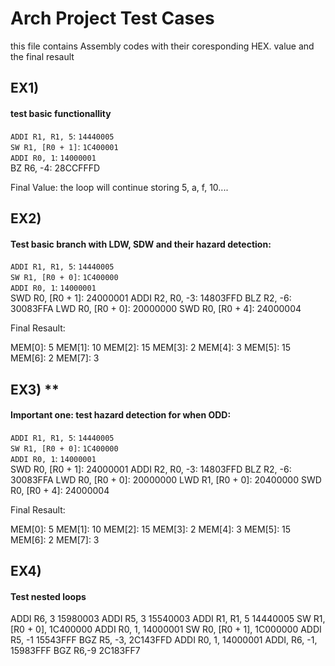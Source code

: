 # Arch Project Test Cases
this file contains Assembly codes with their coresponding HEX. value and the final resault


## EX1)
#### test basic functionallity
`ADDI R1, R1, 5`: `14440005` </br>
`SW R1, [R0 + 1]`: `1C400001` </br>
`ADDI R0, 1`: `14000001` </br>
BZ R6, -4: 28CCFFFD

Final Value: the loop will continue storing 5, a, f, 10....

## EX2)  
#### Test basic branch with LDW, SDW and their hazard detection: 
`ADDI R1, R1, 5`: `14440005` </br>
`SW R1, [R0 + 0]`: `1C400000` </br>
`ADDI R0, 1`: `14000001` </br>
SWD R0, [R0 + 1]: 24000001
ADDI R2, R0, -3: 14803FFD
BLZ R2, -6: 30083FFA
LWD R0, [R0 + 0]: 20000000
SWD R0, [R0 + 4]: 24000004

Final Resault:

MEM[0]: 5
MEM[1]: 10
MEM[2]: 15
MEM[3]: 2
MEM[4]: 3
MEM[5]: 15
MEM[6]: 2
MEM[7]: 3

## EX3) **
#### Important one: test hazard detection for when ODD:
`ADDI R1, R1, 5`: `14440005` </br>
`SW R1, [R0 + 0]`: `1C400000` </br>
`ADDI R0, 1`: `14000001` </br>
SWD R0, [R0 + 1]: 24000001
ADDI R2, R0, -3: 14803FFD
BLZ R2, -6: 30083FFA
LWD R0, [R0 + 0]: 20000000
LWD R1, [R0 + 0]: 20400000
SWD R0, [R0 + 4]: 24000004

Final Resault:

MEM[0]: 5
MEM[1]: 10
MEM[2]: 15
MEM[3]: 2
MEM[4]: 3
MEM[5]: 15
MEM[6]: 2
MEM[7]: 3

## EX4)
#### Test nested loops

ADDI R6, 3 15980003
ADDI R5, 3 15540003
ADDI R1, R1, 5 14440005
SW R1, [R0 + 0], 1C400000
ADDI R0, 1, 14000001
SW R0, [R0 + 1], 1C000000
ADDI R5, -1 15543FFF
BGZ R5, -3, 2C143FFD 
ADDI R0, 1, 14000001
ADDI, R6, -1, 15983FFF
BGZ R6,-9 2C183FF7
